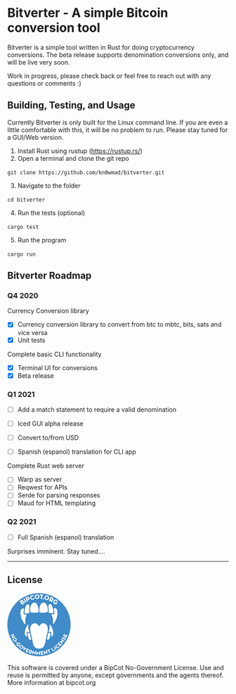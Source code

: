 # Bitverter - A simple Bitcoin conversion tool

Bitverter is a simple tool written in Rust for doing cryptocurrency conversions.  The beta release supports denomination conversions only, and will be live very soon.

Work in progress, please check back or feel free to reach out with any questions or comments :)

## Building, Testing, and Usage

Currently Bitverter is only built for the Linux command line.  If you are even a little comfortable with this, it will be no problem to run.  Please stay tuned for a GUI/Web version.

1.  Install Rust using rustup (https://rustup.rs/)
2.  Open a terminal and clone the git repo

`git clone https://github.com/kn0wmad/bitverter.git`

3.  Navigate to the folder

`cd bitverter`

4.  Run the tests (optional)

`cargo test`

5.  Run the program

`cargo run`

## Bitverter Roadmap

### Q4 2020

Currency Conversion library
- [x]   Currency conversion library to convert from btc to mbtc, bits, sats and vice versa
- [x]   Unit tests

Complete basic CLI functionality
- [x]   Terminal UI for conversions
- [x]   Beta release

### Q1 2021
- [ ]   Add a match statement to require a valid denomination

- [ ]   Iced GUI alpha release
- [ ]   Convert to/from USD
- [ ]   Spanish (espanol) translation for CLI app

Complete Rust web server
- [ ]   Warp as server
- [ ]   Reqwest for APIs
- [ ]   Serde for parsing responses
- [ ]   Maud for HTML templating

### Q2 2021
- [ ]   Full Spanish (espanol) translation

Surprises imminent.  Stay tuned....
* * *
## License

![BipCot NoGov License](/images/bipcot144x144.png)

This software is covered under a BipCot No-Government License.  Use and reuse is permitted by anyone, except governments and the agents thereof.  More information at bipcot.org

